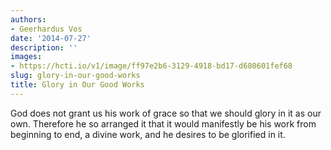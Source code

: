 ```yaml
---
authors:
- Geerhardus Vos
date: '2014-07-27'
description: ''
images:
- https://hcti.io/v1/image/ff97e2b6-3129-4918-bd17-d680601fef68
slug: glory-in-our-good-works
title: Glory in Our Good Works
---
```


God does not grant us his work of grace so that we should glory in it as our own. Therefore he so arranged it that it would manifestly be his work from beginning to end, a divine work, and he desires to be glorified in it.